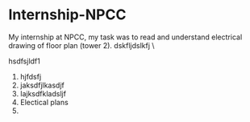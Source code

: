 # Internship-NPCC
My internship at NPCC, my task was to read and understand electrical drawing of floor plan (tower 2).
dskfljdslkfj \

hsdfsjldf1
1. hjfdsfj
2. jaksdfjlkasdjf
3. lajksdfkladsljf
4. Electical plans 
5. 
